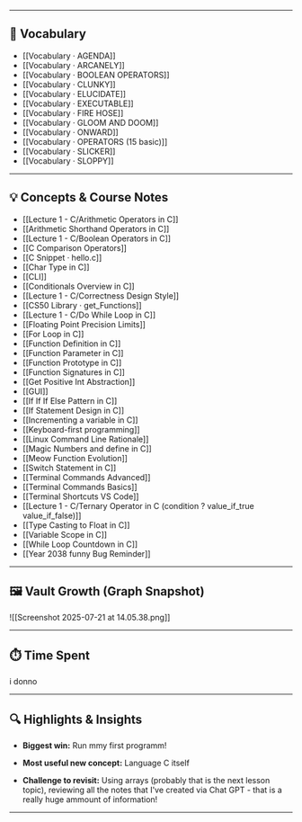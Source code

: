 
---

## 📖 Vocabulary

- [[Vocabulary · AGENDA]]
- [[Vocabulary · ARCANELY]]
- [[Vocabulary · BOOLEAN OPERATORS]]
- [[Vocabulary · CLUNKY]]
- [[Vocabulary · ELUCIDATE]]
- [[Vocabulary · EXECUTABLE]]
- [[Vocabulary · FIRE HOSE]]
- [[Vocabulary · GLOOM AND DOOM]]
- [[Vocabulary · ONWARD]]
- [[Vocabulary · OPERATORS (15 basic)]]
- [[Vocabulary · SLICKER]]
- [[Vocabulary · SLOPPY]]

---

## 💡 Concepts & Course Notes

- [[Lecture 1 - C/Arithmetic Operators in C]]
- [[Arithmetic Shorthand Operators in C]]
- [[Lecture 1 - C/Boolean Operators in C]]
- [[C Comparison Operators]]
- [[C Snippet · hello.c]]
- [[Char Type in C]]
- [[CLI]]
- [[Conditionals Overview in C]]
- [[Lecture 1 - C/Correctness Design Style]]
- [[CS50 Library · get_Functions]]
- [[Lecture 1 - C/Do While Loop in C]]
- [[Floating Point Precision Limits]]
- [[For Loop in C]]
- [[Function Definition in C]]
- [[Function Parameter in C]]
- [[Function Prototype in C]]
- [[Function Signatures in C]]
- [[Get Positive Int Abstraction]]
- [[GUI]]
- [[If If If Else Pattern in C]]
- [[If Statement Design in C]]
- [[Incrementing a variable in C]]
- [[Keyboard-first programming]]
- [[Linux Command Line Rationale]]
- [[Magic Numbers and define in C]]
- [[Meow Function Evolution]]
- [[Switch Statement in C]]
- [[Terminal Commands Advanced]]
- [[Terminal Commands Basics]]
- [[Terminal Shortcuts VS Code]]
- [[Lecture 1 - C/Ternary Operator in C (condition ? value_if_true  value_if_false)]]
- [[Type Casting to Float in C]]
- [[Variable Scope in C]]
- [[While Loop Countdown in C]]
- [[Year 2038 funny Bug Reminder]]

---
## 🖼️ Vault Growth (Graph Snapshot)

![[Screenshot 2025-07-21 at 14.05.38.png]]


---

## ⏱️ Time Spent 

i donno 

---

## 🔍 Highlights & Insights

- **Biggest win:** Run mmy first programm! 
    
- **Most useful new concept:** Language C itself
    
- **Challenge to revisit:** Using arrays (probably that is the next lesson topic), reviewing all the notes that I've created via Chat GPT - that is a really huge ammount of information!
    

---